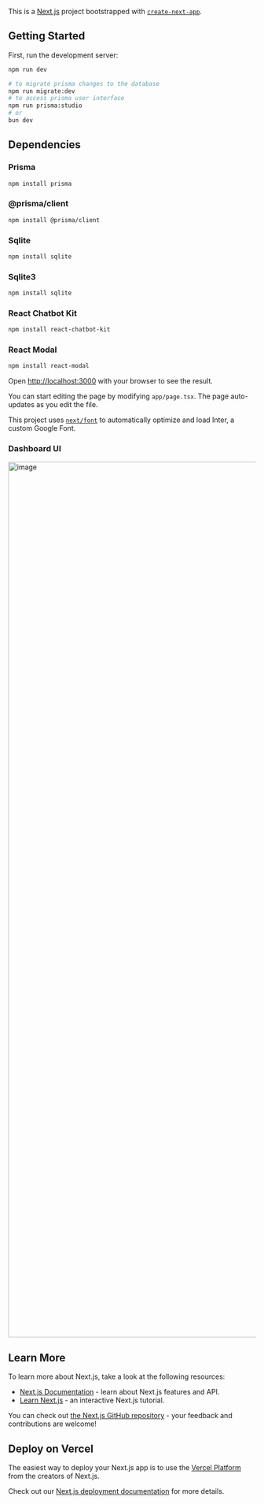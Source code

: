 This is a [Next.js](https://nextjs.org/) project bootstrapped with [`create-next-app`](https://github.com/vercel/next.js/tree/canary/packages/create-next-app).

## Getting Started

First, run the development server:

```bash
npm run dev

# to migrate prisma changes to the database
npm run migrate:dev 
# to access prisma user interface 
npm run prisma:studio
# or
bun dev
```

## Dependencies

### Prisma

```bash
npm install prisma
```
### @prisma/client

```bash
npm install @prisma/client
```
### Sqlite

```bash
npm install sqlite
```
### Sqlite3

```bash
npm install sqlite
```
### React Chatbot Kit

```bash
npm install react-chatbot-kit
```
### React Modal

```bash
npm install react-modal
```

Open [http://localhost:3000](http://localhost:3000) with your browser to see the result.

You can start editing the page by modifying `app/page.tsx`. The page auto-updates as you edit the file.

This project uses [`next/font`](https://nextjs.org/docs/basic-features/font-optimization) to automatically optimize and load Inter, a custom Google Font.


### Dashboard UI

<img width="1779" alt="image" src="https://github.com/Gr21d/trades.com/assets/82521295/72f44181-b0ba-44e1-9951-92c135a4f6a1">


## Learn More

To learn more about Next.js, take a look at the following resources:

- [Next.js Documentation](https://nextjs.org/docs) - learn about Next.js features and API.
- [Learn Next.js](https://nextjs.org/learn) - an interactive Next.js tutorial.

You can check out [the Next.js GitHub repository](https://github.com/vercel/next.js/) - your feedback and contributions are welcome!

## Deploy on Vercel

The easiest way to deploy your Next.js app is to use the [Vercel Platform](https://vercel.com/new?utm_medium=default-template&filter=next.js&utm_source=create-next-app&utm_campaign=create-next-app-readme) from the creators of Next.js.

Check out our [Next.js deployment documentation](https://nextjs.org/docs/deployment) for more details.

